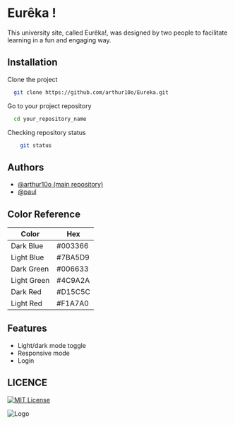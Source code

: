 
# Eurêka !
This university site, called Eurêka!, was designed by two people to facilitate learning in a fun and engaging way.
## Installation

Clone the project
```bash
  git clone https://github.com/arthur10o/Eureka.git
```

Go to your project repository

```bash
  cd your_repository_name
```

Checking repository status

```bash
    git status
```

## Authors

- [@arthur10o (main repository)](https://github.com/arthur10o)
- [@paul](https://github.com/arthur10o)

## Color Reference

| Color             | Hex                                                                |
| ----------------- | ------------------------------------------------------------------ |
| Dark Blue | #003366|
| Light Blue | #7BA5D9 |
| Dark Green | #006633 |
| Light Green | #4C9A2A |
| Dark Red | #D15C5C |
| Light Red | #F1A7A0 |


## Features

- Light/dark mode toggle
- Responsive mode
- Login


## LICENCE
[![MIT License](https://img.shields.io/badge/License-MIT-green.svg)](https://choosealicense.com/licenses/mit/)

![Logo](https://github.com/arthur10o/Eureka/blob/main/index/images/logo_accueil_allumé.png)
